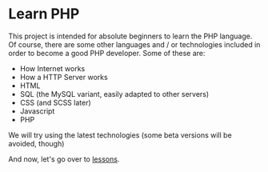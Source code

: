 # Learn PHP

This project is intended for absolute beginners to learn the PHP language. Of course, there are
some other languages and / or technologies included in order to become a good PHP developer. Some
of these are:

 - How Internet works
 - How a HTTP Server works
 - HTML
 - SQL (the MySQL variant, easily adapted to other servers)
 - CSS (and SCSS later)
 - Javascript
 - PHP

We will try using the latest technologies (some beta versions will be avoided, though)

And now, let's go over to [lessons](_pages/lessons.md).
